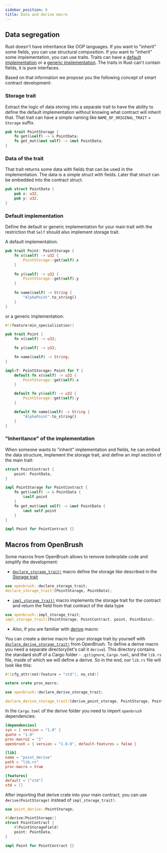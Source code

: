 ```yaml
---
sidebar_position: 6
title: Data and derive macro
---
```


## Data segregation

Rust doesn't have inheritance like OOP languages.
If you want to "inherit" some fields, you can use structural composition.
If you want to "inherit" some implementation, you can use traits. Traits can have a [default implementation](https://doc.rust-lang.org/book/ch10-02-traits.html#default-implementations) or a [generic implementation](https://doc.rust-lang.org/book/ch10-02-traits.html#using-trait-bounds-to-conditionally-implement-methods).
The traits in Rust can't contain fields, it is pure interfaces.

Based on that information we propose you the following concept of smart contract development:

### Storage trait

Extract the logic of data storing into a separate trait to have the ability to define the default implementation without knowing what contract will inherit that. That trait can have a simple naming like `NAME_OF_ORIGINAL_TRAIT` + `Storage` suffix.

```rust
pub trait PointStorage {
    fn get(&self) -> & PointData;
    fn get_mut(&mut self) -> &mut PointData;
}
```

### Data of the trait

That trait returns some data with fields that can be used in the implementation. The data is a simple struct with fields. Later that struct can be embedded into the contract struct.
```rust
pub struct PointData {
    pub x: u32,
    pub y: u32,
}
```

### Default implementation

Define the default or generic implementation for your main trait with the restriction that `Self` should also implement storage trait.

A default implementation:
```rust
pub trait Point: PointStorage {
    fn x(&self) -> u32 {
        PointStorage::get(self).x
    }
    
    fn y(&self) -> u32 {
        PointStorage::get(self).y
    }
    
    fn name(&self) -> String {
        "AlphaPoint".to_string()
    }
}
```
or a generic implementation:
```rust
#![feature(min_specialization)]

pub trait Point {
    fn x(&self) -> u32;

    fn y(&self) -> u32;

    fn name(&self) -> String;
}

impl<T: PointStorage> Point for T {
    default fn x(&self) -> u32 {
        PointStorage::get(self).x
    }

    default fn y(&self) -> u32 {
        PointStorage::get(self).y
    }

    default fn name(&self) -> String {
        "AlphaPoint".to_string()
    }
}
```

### "Inheritance" of the implementation

When someone wants to "inherit" implementation and fields, he can embed the data structure, implement the storage trait, and define an impl section of the main trait:
```rust
struct PointContract {
    point: PointData,
}

impl PointStorage for PointContract {
    fn get(&self) -> & PointData {
        &self.point
    }
    fn get_mut(&mut self) -> &mut PointData {
        &mut self.point
    }
}

impl Point for PointContract {}
```

## Macros from OpenBrush

Some macros from OpenBrush allows to remove boilerplate code and simplify the development:
- [`declare_storage_trait!`](https://github.com/Supercolony-net/openbrush-contracts/blob/main/utils/lang/macros.rs#L9)
macro define the storage like described in the [Storage trait](/smart-contracts/example/data#storage-trait)
```rust
use openbrush::declare_storage_trait;
declare_storage_trait!(PointStorage, PointData);
```
- [`impl_storage_trait!`](https://github.com/Supercolony-net/openbrush-contracts/blob/main/utils/lang/macros.rs#L27)
macro implements the storage trait for the contract and return the field from that contract of the data type
```rust
use openbrush::impl_storage_trait;
impl_storage_trait!(PointStorage, PointContract, point, PointData);
```
- Also, if you are familiar with [derive](https://doc.rust-lang.org/rust-by-example/trait/derive.html) macro:

You can create a derive macro for your storage trait by yourself with 
[`declare_derive_storage_trait!`](https://github.com/Supercolony-net/openbrush-contracts/blob/main/lang/src/derive.rs)
from OpenBrush.
To define a derive macro you need a separate directory(let's call it `derive`). 
This directory contains the standard stuff of a Cargo folder - `.gitignore`, `Cargo.toml`, and the `lib.rs` file,
inside of which we will define a derive. So in the end, our `lib.rs` file will 
look like this:

```rust
#![cfg_attr(not(feature = "std"), no_std)]

extern crate proc_macro;

use openbrush::declare_derive_storage_trait;

declare_derive_storage_trait!(derive_point_storage, PointStorage, PointStorageField);
```

In the `Cargo.toml` of the derive folder you need to import `openbrush` dependencies:

```toml
[dependencies]
syn = { version = "1.0" }
quote = "1.0"
proc-macro2 = "1"
openbrush = { version = "1.8.0", default-features = false }

[lib]
name = "point_derive"
path = "lib.rs"
proc-macro = true

[features]
default = ["std"]
std = []
```

After importing that derive crate into your main contract, 
you can use `derive(PointStorage)` instead of `impl_storage_trait!`.
```rust
use point_derive::PointStorage;

#[derive(PointStorage)]
struct PointContract {
    #[PointStorageField]
    point: PointData,
}

impl Point for PointContract {}
```